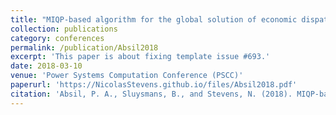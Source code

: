 ```yaml
---
title: "MIQP-based algorithm for the global solution of economic dispatch problems with valve-point effects"
collection: publications
category: conferences
permalink: /publication/Absil2018
excerpt: 'This paper is about fixing template issue #693.'
date: 2018-03-10
venue: 'Power Systems Computation Conference (PSCC)'
paperurl: 'https://NicolasStevens.github.io/files/Absil2018.pdf'
citation: 'Absil, P. A., Sluysmans, B., and Stevens, N. (2018). MIQP-based algorithm for the global solution of economic dispatch problems with valve-point effects. Power Systems Computation Conference (PSCC), pp. 1-7, IEEE.'
---
```

